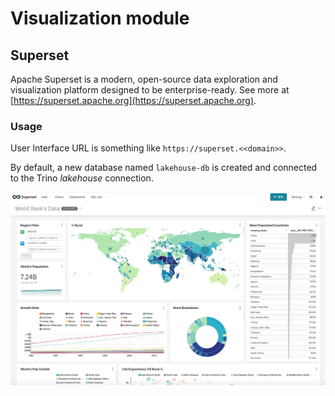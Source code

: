 # Visualization module 

## Superset
Apache Superset is a modern, open-source data exploration and visualization platform designed to be enterprise-ready.
See more at [https://superset.apache.org](https://superset.apache.org).

### Usage
User Interface URL is something like `https://superset.<<domain>>`. 

By default, a new database named `lakehouse-db` is created and connected to the Trino
_lakehouse_ connection.

![superset](img/superset.png)
